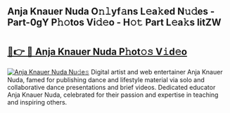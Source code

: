 ## Anja Knauer Nuda O𝚗𝚕yf𝚊ns L𝚎a𝚔ed N𝚞𝚍es - Part-0gY P𝚑𝚘tos Vi𝚍𝚎o - H𝚘𝚝 Part L𝚎a𝚔s IitZW

# <h2><a href="http://kf6e7q.oniu.top/?m=Anja+Knauer+Nuda">🔗👉 🔴 Anja Knauer Nuda P𝚑ot𝚘𝚜 V𝚒d𝚎o</a></h2>

[![Anja Knauer Nuda Nu𝚍e𝚜](https://i.imgur.com/0qMVB7G.gif)](http://kf6e7q.oniu.top/?m=Anja+Knauer+Nuda)
Digital artist and web entertainer Anja Knauer Nuda, famed for publishing dance and lifestyle material via solo and collaborative dance presentations and brief videos. Dedicated educator Anja Knauer Nuda, celebrated for their passion and expertise in teaching and inspiring others.  
